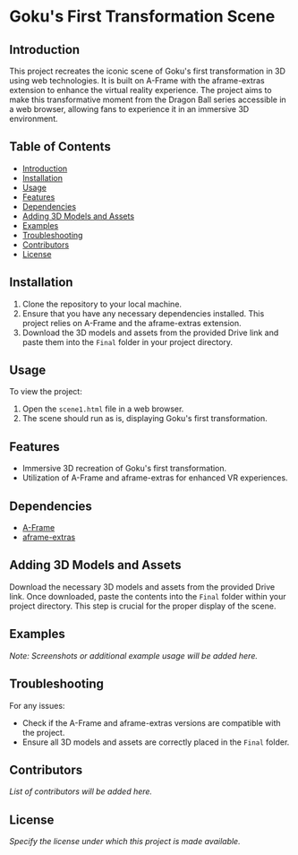# Goku's First Transformation Scene

## Introduction

This project recreates the iconic scene of Goku's first transformation in 3D using web technologies. It is built on A-Frame with the aframe-extras extension to enhance the virtual reality experience. The project aims to make this transformative moment from the Dragon Ball series accessible in a web browser, allowing fans to experience it in an immersive 3D environment.

## Table of Contents

- [Introduction](#introduction)
- [Installation](#installation)
- [Usage](#usage)
- [Features](#features)
- [Dependencies](#dependencies)
- [Adding 3D Models and Assets](#adding-3d-models-and-assets)
- [Examples](#examples)
- [Troubleshooting](#troubleshooting)
- [Contributors](#contributors)
- [License](#license)

## Installation

1. Clone the repository to your local machine.
2. Ensure that you have any necessary dependencies installed. This project relies on A-Frame and the aframe-extras extension.
3. Download the 3D models and assets from the provided Drive link and paste them into the `Final` folder in your project directory.

## Usage

To view the project:
1. Open the `scene1.html` file in a web browser.
2. The scene should run as is, displaying Goku's first transformation.

## Features

- Immersive 3D recreation of Goku's first transformation.
- Utilization of A-Frame and aframe-extras for enhanced VR experiences.

## Dependencies

- [A-Frame](https://aframe.io/)
- [aframe-extras](https://github.com/donmccurdy/aframe-extras)

## Adding 3D Models and Assets

Download the necessary 3D models and assets from the provided Drive link. Once downloaded, paste the contents into the `Final` folder within your project directory. This step is crucial for the proper display of the scene.

## Examples

*Note: Screenshots or additional example usage will be added here.*

## Troubleshooting

For any issues:
- Check if the A-Frame and aframe-extras versions are compatible with the project.
- Ensure all 3D models and assets are correctly placed in the `Final` folder.

## Contributors

*List of contributors will be added here.*

## License

*Specify the license under which this project is made available.*


